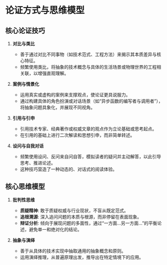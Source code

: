 # 论证方式与思维模型

## 核心论证技巧

1.  **对比与类比**

    - 善于通过对比不同事物（如技术范式、工程方法）来揭示其本质差异与核心特征。
    - 频繁使用类比，将抽象的技术概念与具体的生活场景或物理世界的工程相关联，以增强直观理解。

2.  **案例与情景化**

    - 运用真实或虚构的案例来支撑观点，使论证更具说服力。
    - 通过构建具体的角色扮演或对话场景（如“异步函数的编写者与调用者”），将抽象问题具象化，并展现不同视角。

3.  **引用与引申**

    - 引用技术专家、经典著作或权威文章的观点作为立论基础或思考起点。
    - 在引用的基础上进行二次解读和思想引申，而非简单转述。

4.  **设问与自我对话**
    - 频繁使用设问、反问来自问自答，模拟读者的疑问并主动解答，以此引导思考、推进论述。
    - 这种技巧营造了一种动态的、对话式的阅读体验。

## 核心思维模型

1.  **批判性思维**

    - **质疑精神**: 敢于质疑权威与行业现状，不盲从既定范式。
    - **追根溯源**: 深入追问问题的本质与根源，而非停留在表面现象。
    - **辩证分析**: 倾向于展现问题的多面性，通过“一方面...另一方面...”的平衡论述，避免单一和绝对化的结论。

2.  **抽象与演绎**
    - 善于从具体的技术实现中抽取通用的抽象概念和原则。
    - 运用演绎推理，从普遍原理出发，推导出在特定情境下的应用。
